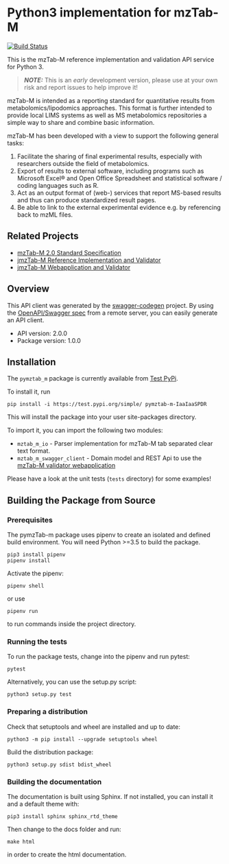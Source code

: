 # Python3 implementation for mzTab-M
[![Build Status](https://travis-ci.org/lifs-tools/pymzTab-m.svg?branch=master)](https://travis-ci.org/lifs-tools/pymzTab-m)

This is the mzTab-M reference implementation and validation API service for Python 3.

> **_NOTE:_**  This is an *early* development version, please use at your own risk and report issues to help improve it!

mzTab-M is intended as a reporting standard for quantitative results from metabolomics/lipodomics approaches. This format is further intended to provide local LIMS systems as well as MS metabolomics repositories a simple way to share and combine basic information.

mzTab-M has been developed with a view to support the following general tasks:

1. Facilitate the sharing of final experimental results, especially with researchers outside the field of metabolomics.
2. Export of results to external software, including programs such as Microsoft Excel® and Open Office Spreadsheet and statistical software / coding languages such as R.
3. Act as an output format of (web-) services that report MS-based results and thus can produce standardized result pages.
4. Be able to link to the external experimental evidence e.g. by referencing back to mzML files.

## Related Projects

- [mzTab-M 2.0 Standard Specification](http://github.com/HUPO-PSI/mztab)
- [jmzTab-M Reference Implementation and Validator](https://github.com/lifs-tools/jmztab-m)
- [jmzTab-M Webapplication and Validator](https://github.com/lifs-tools/jmztab-m-webapp)

## Overview
This API client was generated by the [swagger-codegen](https://github.com/swagger-api/swagger-codegen) project. By using the [OpenAPI/Swagger spec](https://github.com/swagger-api/swagger-spec) from a remote server, you can easily generate an API client.

- API version: 2.0.0
- Package version: 1.0.0

## Installation

The `pymztab_m` package is currently available from [Test PyPi](https://test.pypi.org/project/pymztab_m_IaaIaaSPDR/).

To install it, run 

```
pip install -i https://test.pypi.org/simple/ pymztab-m-IaaIaaSPDR
```

This will install the package into your user site-packages directory.

To import it, you can import the following two modules:

- `mztab_m_io` - Parser implementation for mzTab-M tab separated clear text format.
- `mztab_m_swagger_client` - Domain model and REST Api to use the [mzTab-M validator webapplication](https://apps.lifs.isas.de/mztabvalidator)

Please have a look at the unit tests (`tests` directory) for some examples!

## Building the Package from Source

### Prerequisites
The pymzTab-m package uses pipenv to create an isolated and defined build environment. You will need Python >=3.5 to build the package.

```
pip3 install pipenv
pipenv install
```

Activate the pipenv:

```
pipenv shell
```

or use

```
pipenv run
```

to run commands inside the project directory.

### Running the tests

To run the package tests, change into the pipenv and run pytest:

```
pytest
```

Alternatively, you can use the setup.py script:

```
python3 setup.py test
```
### Preparing a distribution

Check that setuptools and wheel are installed and up to date:

```
python3 -m pip install --upgrade setuptools wheel
```

Build the distribution package:

```
python3 setup.py sdist bdist_wheel
```

### Building the documentation

The documentation is built using Sphinx. If not installed, you can install it and a default theme with:

```
pip3 install sphinx sphinx_rtd_theme
```

Then change to the docs folder and run:

```
make html
```

in order to create the html documentation.

